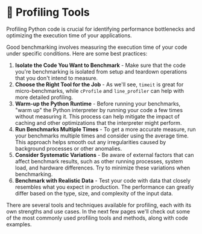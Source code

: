 # 🔎 Profiling Tools

Profiling Python code is crucial for identifying performance bottlenecks and optimizing the execution time of your applications. 

Good benchmarking involves measuring the execution time of your code under specific conditions. Here are some best practices:

1. **Isolate the Code You Want to Benchmark** - Make sure that the code you're benchmarking is isolated from setup and teardown operations that you don't intend to measure. 
2. **Choose the Right Tool for the Job** - As we'll see, `timeit` is great for micro-benchmarks, while `cProfile` and `line_profiler` can help with more detailed profiling.
3. **Warm-up the Python Runtime** - Before running your benchmarks, "warm up" the Python interpreter by running your code a few times without measuring it. This process can help mitigate the impact of caching and other optimizations that the interpreter might perform.
4. **Run Benchmarks Multiple Times** - To get a more accurate measure, run your benchmarks multiple times and consider using the average time. This approach helps smooth out any irregularities caused by background processes or other anomalies.
5. **Consider Systematic Variations** - Be aware of external factors that can affect benchmark results, such as other running processes, system load, and hardware differences. Try to minimize these variations when benchmarking.
6. **Benchmark with Realistic Data** - Test your code with data that closely resembles what you expect in production. The performance can greatly differ based on the type, size, and complexity of the input data.

There are several tools and techniques available for profiling, each with its own strengths and use cases. In the next few pages we'll check out some of the most commonly used profiling tools and methods, along with code examples.
